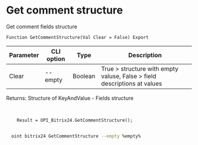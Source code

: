 ﻿---
sidebar_position: 9
---

# Get comment structure
 Get comment fields structure



`Function GetCommentStructure(Val Clear = False) Export`

  | Parameter | CLI option | Type | Description |
  |-|-|-|-|
  | Clear | --empty | Boolean | True > structure with empty valuse, False > field descriptions at values |

  
  Returns:  Structure of KeyAndValue - Fields structure

<br/>




```bsl title="Code example"
    Result = OPI_Bitrix24.GetCommentStructure();
```



```sh title="CLI command example"
    
  oint bitrix24 GetCommentStructure --empty %empty%

```

```json title="Result"

```
